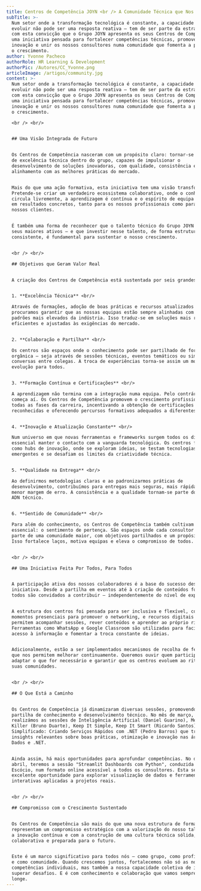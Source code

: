 ```yaml
---
title: Centros de Competência JOYN <br /> A Comunidade Técnica que Nos Eleva
subTitle: >-
  Num setor onde a transformação tecnológica é constante, a capacidade de
  evoluir não pode ser uma resposta reativa — tem de ser parte da estratégia. É
  com esta convicção que o Grupo JOYN apresenta os seus Centros de Competência,
  uma iniciativa pensada para fortalecer competências técnicas, promover a
  inovação e unir os nossos consultores numa comunidade que fomenta a partilha e
  o crescimento.
author: Yvonne Pacheco
authorRole: HR Learning & Development
authorPic: /Autores/CC_Yvonne.png
articleImage: /artigos/community.jpg
content: >-
  Num setor onde a transformação tecnológica é constante, a capacidade de
  evoluir não pode ser uma resposta reativa — tem de ser parte da estratégia. É
  com esta convicção que o Grupo JOYN apresenta os seus Centros de Competência,
  uma iniciativa pensada para fortalecer competências técnicas, promover a
  inovação e unir os nossos consultores numa comunidade que fomenta a partilha e
  o crescimento.

  <br /> <br/>


  ## Uma Visão Integrada de Futuro 


  Os Centros de Competência nasceram com um propósito claro: tornar-se núcleos
  de excelência técnica dentro do grupo, capazes de impulsionar o
  desenvolvimento de soluções inovadoras, com qualidade, consistência e
  alinhamento com as melhores práticas do mercado.


  Mais do que uma ação formativa, esta iniciativa tem uma visão transformadora.
  Pretende-se criar um verdadeiro ecossistema colaborativo, onde o conhecimento
  circula livremente, a aprendizagem é contínua e o espírito de equipa se traduz
  em resultados concretos, tanto para os nossos profissionais como para os
  nossos clientes.


  É também uma forma de reconhecer que o talento técnico do Grupo JOYN é um dos
  seus maiores ativos — e que investir nesse talento, de forma estruturada e
  consistente, é fundamental para sustentar o nosso crescimento.


  <br /> <br/>

  ## Objetivos que Geram Valor Real


  A criação dos Centros de Competência está sustentada por seis grandes pilares:


  1. **Excelência Técnica** <br/>

  Através de formações, adoção de boas práticas e recursos atualizados
  procuramos garantir que as nossas equipas estão sempre alinhadas com os
  padrões mais elevados da indústria. Isso traduz-se em soluções mais robustas,
  eficientes e ajustadas às exigências do mercado.


  2. **Colaboração e Partilha** <br/>

  Os centros são espaços onde o conhecimento pode ser partilhado de forma
  orgânica — seja através de sessões técnicas, eventos temáticos ou simples
  conversas entre colegas. A troca de experiências torna-se assim um motor de
  evolução para todos.


  3. **Formação Contínua e Certificações** <br/>

  A aprendizagem não termina com a integração numa equipa. Pelo contrário,
  começa aí. Os Centros de Competência promovem o crescimento profissional em
  todas as fases da carreira, incentivando a obtenção de certificações
  reconhecidas e oferecendo percursos formativos adequados a diferentes perfis.


  4. **Inovação e Atualização Constante** <br/>

  Num universo em que novas ferramentas e frameworks surgem todos os dias, é
  essencial manter o contacto com a vanguarda tecnológica. Os centros funcionam
  como hubs de inovação, onde se exploram ideias, se testam tecnologias
  emergentes e se desafiam os limites da criatividade técnica.


  5. **Qualidade na Entrega** <br/>

  Ao definirmos metodologias claras e ao padronizarmos práticas de
  desenvolvimento, contribuímos para entregas mais seguras, mais rápidas e com
  menor margem de erro. A consistência e a qualidade tornam-se parte do nosso
  ADN técnico.


  6. **Sentido de Comunidade** <br/>

  Para além do conhecimento, os Centros de Competência também cultivam algo
  essencial: o sentimento de pertença. São espaços onde cada consultor se sente
  parte de uma comunidade maior, com objetivos partilhados e um propósito comum.
  Isso fortalece laços, motiva equipas e eleva o compromisso de todos.


  <br /> <br/>

  ## Uma Iniciativa Feita Por Todos, Para Todos


  A participação ativa dos nossos colaboradores é a base do sucesso desta
  iniciativa. Desde a partilha em eventos até à criação de conteúdos formativos,
  todos são convidados a contribuir — independentemente do nível de experiência.


  A estrutura dos centros foi pensada para ser inclusiva e flexível, com
  momentos presenciais para promover o networking, e recursos digitais que
  permitem acompanhar sessões, rever conteúdos e aprender ao próprio ritmo.
  Ferramentas como WhatsApp e Google Classroom são utilizadas para facilitar o
  acesso à informação e fomentar a troca constante de ideias.


  Adicionalmente, estão a ser implementados mecanismos de recolha de feedback
  que nos permitem melhorar continuamente. Queremos ouvir quem participa,
  adaptar o que for necessário e garantir que os centros evoluem ao ritmo das
  suas comunidades.


  <br /> <br/>

  ## O Que Está a Caminho


  Os Centros de Competência já dinamizaram diversas sessões, promovendo a
  partilha de conhecimento e desenvolvimento técnico. No mês de março,
  realizámos as sessões de Inteligência Artificial (Daniel Guarino), Measure
  Killer (Bruno Duarte), Keep It Simple, Keep It Smart (Ricardo Santos) e  gRPC
  Simplificado: Criando Serviços Rápidos com .NET (Pedro Barros) que trouxeram
  insights relevantes sobre boas práticas, otimização e inovação nas áreas de
  Dados e .NET. 


  Ainda assim, há mais oportunidades para aprofundar competências. No dia 10 de
  abril, teremos a sessão "Streamlit Dashboards com Python", conduzida por João
  Escócio, num formato online acessível a todos os consultores. Esta será uma
  excelente oportunidade para explorar visualização de dados e ferramentas
  interativas aplicadas a projetos reais.


  <br /> <br/>

  ## Compromisso com o Crescimento Sustentado


  Os Centros de Competência são mais do que uma nova estrutura de formação:
  representam um compromisso estratégico com a valorização do nosso talento, com
  a inovação contínua e com a construção de uma cultura técnica sólida,
  colaborativa e preparada para o futuro.


  Este é um marco significativo para todos nós — como grupo, como profissionais
  e como comunidade. Quando crescemos juntos, fortalecemos não só as nossas
  competências individuais, mas também a nossa capacidade coletiva de inovar e
  superar desafios. E é com conhecimento e colaboração que vamos sempre mais
  longe.
---
```



